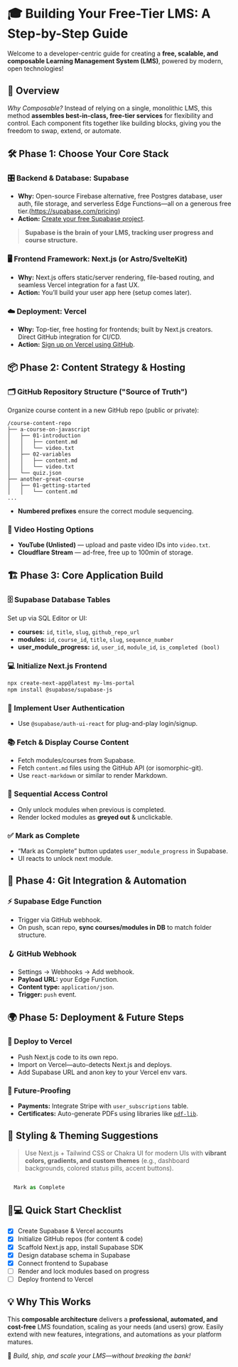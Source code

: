 # 🎓 Building Your Free-Tier LMS: A Step-by-Step Guide

Welcome to a developer-centric guide for creating a **free, scalable, and composable Learning Management System (LMS)**, powered by modern, open technologies!

## 🚀 Overview

*Why Composable?*
Instead of relying on a single, monolithic LMS, this method **assembles best-in-class, free-tier services** for flexibility and control. Each component fits together like building blocks, giving you the freedom to swap, extend, or automate.

## 🛠️ Phase 1: Choose Your Core Stack

### 🎛️ Backend & Database: **Supabase**

- **Why:** Open-source Firebase alternative, free Postgres database, user auth, file storage, and serverless Edge Functions—all on a generous free tier.(https://supabase.com/pricing)
- **Action:** [Create your free Supabase project](https://supabase.io).

> **Supabase is the brain of your LMS, tracking user progress and course structure.**

### 🖥️ Frontend Framework: **Next.js** (or Astro/SvelteKit)

- **Why:** Next.js offers static/server rendering, file-based routing, and seamless Vercel integration for a fast UX.
- **Action:** You’ll build your user app here (setup comes later).

### ☁️ Deployment: **Vercel**

- **Why:** Top-tier, free hosting for frontends; built by Next.js creators. Direct GitHub integration for CI/CD.
- **Action:** [Sign up on Vercel using GitHub](https://vercel.com/signup).

## 📦 Phase 2: Content Strategy & Hosting

### 🗂️ GitHub Repository Structure ("Source of Truth")

Organize course content in a new GitHub repo (public or private):

```plaintext
/course-content-repo
├── a-course-on-javascript
│   ├── 01-introduction
│   │   ├── content.md
│   │   └── video.txt
│   ├── 02-variables
│   │   ├── content.md
│   │   └── video.txt
│   └── quiz.json
├── another-great-course
│   ├── 01-getting-started
│   │   └── content.md
...
```
- **Numbered prefixes** ensure the correct module sequencing.

### 🎥 Video Hosting Options

- **YouTube (Unlisted)** — upload and paste video IDs into `video.txt`.
- **Cloudflare Stream** — ad-free, free up to 100min of storage.

## 🏗️ Phase 3: Core Application Build

### 🗄️ Supabase Database Tables

Set up via SQL Editor or UI:

- **courses:** `id`, `title`, `slug`, `github_repo_url`
- **modules:** `id`, `course_id`, `title`, `slug`, `sequence_number`
- **user_module_progress:** `id`, `user_id`, `module_id`, `is_completed (bool)`

### 💻 Initialize Next.js Frontend

```bash
npx create-next-app@latest my-lms-portal
npm install @supabase/supabase-js
```

### 🔐 Implement User Authentication

- Use `@supabase/auth-ui-react` for plug-and-play login/signup.

### 📚 Fetch & Display Course Content

- Fetch modules/courses from Supabase.
- Fetch `content.md` files using the GitHub API (or isomorphic-git).
- Use `react-markdown` or similar to render Markdown.

### 🔄 Sequential Access Control

- Only unlock modules when previous is completed.
- Render locked modules as **greyed out** & unclickable.

### ✅ Mark as Complete

- “Mark as Complete” button updates `user_module_progress` in Supabase.
- UI reacts to unlock next module.

## 🔗 Phase 4: Git Integration & Automation

### ⚡ Supabase Edge Function

- Trigger via GitHub webhook.
- On push, scan repo, **sync courses/modules in DB** to match folder structure.

### 🪝 GitHub Webhook

- Settings → Webhooks → Add webhook.
- **Payload URL:** your Edge Function.
- **Content type:** `application/json`.
- **Trigger:** `push` event.

## 🌍 Phase 5: Deployment & Future Steps

### 🚀 Deploy to Vercel

- Push Next.js code to its own repo.
- Import on Vercel—auto-detects Next.js and deploys.
- Add Supabase URL and anon key to your Vercel env vars.

### 🌱 Future-Proofing

- **Payments:** Integrate Stripe with `user_subscriptions` table.
- **Certificates:** Auto-generate PDFs using libraries like [`pdf-lib`](https://pdf-lib.js.org).

## 🎨 Styling & Theming Suggestions

> Use Next.js + Tailwind CSS or Chakra UI for modern UIs with **vibrant colors, gradients, and custom themes** (e.g., dashboard backgrounds, colored status pills, accent buttons).

```jsx

  Mark as Complete

```

## 🧑💻 Quick Start Checklist

- [x] Create Supabase & Vercel accounts
- [x] Initialize GitHub repos (for content & code)
- [x] Scaffold Next.js app, install Supabase SDK
- [x] Design database schema in Supabase
- [x] Connect frontend to Supabase
- [ ] Render and lock modules based on progress
- [ ] Deploy frontend to Vercel

## 💡 Why This Works

This **composable architecture** delivers a **professional, automated, and cost-free** LMS foundation, scaling as your needs (and users) grow. Easily extend with new features, integrations, and automations as your platform matures.

🎉 *Build, ship, and scale your LMS—without breaking the bank!*